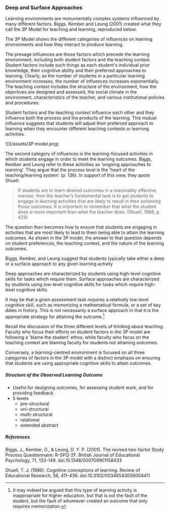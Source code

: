 ### Deep and Surface Approaches

Learning environments are monumentally complex systems influenced by many different factors. Biggs, Kember and Leung \(2001\) created what they call the 3P Model for teaching and learning, reproduced below.

The 3P Model shows the different categories of influences on learning environments and how they interact to produce learning.

The presage influences are those factors which precede the learning environment, including both student factors and the teaching context. Student factors include such things as each student's individual prior knowledge, their cognitive ability and their preferred approaches to learning. Clearly, as the number of students in a particular learning environment increases, the number of influences increases exponentially. The teaching context includes the structure of the environment, how the objectives are designed and assessed, the social climate in the environment, characteristics of the teacher, and various institutional policies and procedures.

Student factors and the teaching context influence each other and they influence both the process and the products of the learning. This mutual influence suggests that students will adjust their preferred approach to learning when they encounter different teaching contexts or learning activities.

![](/assets/3P model.png)

The second category of influences is the learning-focused activities in which students engage in order to meet the learning outcomes. Biggs, Kember and Leung refer to these activities as 'ongoing approaches to learning'. They argue that the process level is the 'heart of the teaching/learning system' \(p. 136\). In support of this view, they quote Shuell:

> If students are to learn desired outcomes in a reasonably effective manner, then the teacher’s fundamental task is to get students to engage in learning activities that are likely to result in their achieving those outcomes. It is important to remember that what the student does is more important than what the teacher does. \(Shuell, 1986, p. 429\)

The question then becomes how to ensure that students are engaging in activities that are most likely to lead to them being able to attain the learning outcomes. As shown in the 3P model, the answer to that question depends on student preferences, the teaching context, and the nature of the learning outcomes.

Biggs, Kember, and Leung suggest that students typically take either a deep or a surface approach to any given learning activity

Deep approaches are characterized by students using high-level cognitive skills for tasks which require them. Surface approaches are characterized by students using low-level cognitive skills for tasks which require high-level cognitive skills.

It may be that a given assessment task requires a relatively low-level cognitive skill, such as memorizing a mathematical formula, or a set of key dates in history. This is not necessarily a surface approach in that it is the appropriate strategy for attaining the outcome.[^1]

Recall the discussion of the three different levels of thinking about teaching. Faculty who focus their efforts on student factors in the 3P model are following a 'blame the student' ethos, while faculty who focus on the teaching context are blaming faculty for students not attaining outcomes. 

Conversely, a learning-centred environment is focused on all three categories of factors in the 3P model with a distinct emphasis on ensuring that students are using appropriate cognitive skills to attain outcomes.
 
##### Structure of the Observed Learning Outcome

* Useful for designing outcomes, for assessing student work, and for providing feedback.
* 5 levels
  * pre-structural
  * uni-structural
  * multi-structural
  * relational
  * extended abstract 

##### References

Biggs, J., Kember, D., & Leung, D. Y. P. \(2001\). The revised two-factor Study Process Questionnaire: R-SPQ-2F. British Journal of Educational Psychology, 71, 133-149. doi:10.1348/000709901158433

Shuell, T. J. \(1986\). Cognitive conceptions of learning. Review of Educational Research, 56, 411-436. doi:10.3102/00346543056004411



[^1]: It may indeed be argued that this type of learning activity is inappropriate for higher education, but that is not the fault of the student, but the fault of whomever created an outcome that only requires memorization.

